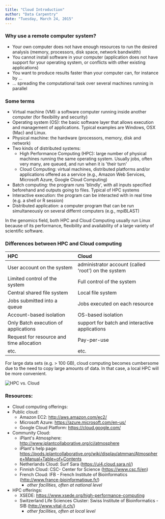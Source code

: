```yaml
---
title: "Cloud Introduction"
author: "Data Carpentry"
date: "Tuesday, March 24, 2015"
---
```


### Why use a remote computer system?

 * Your own computer does not have enough resources to run the desired analysis (memory, processors, disk space, network bandwidth)
 * You cannot install software in your computer (application does not have support for your operating system, or conflicts with other existing applications)
 * You want to produce results faster than your computer can, for instance by ...
 * ... spreading the computational task over several machines running in parallel

### Some terms

 * Virtual machine (VM): a software computer running inside another computer (for flexibility and security)
 * Operating system (OS): the basic software layer that allows execution and management of applications. Typical examples are Windows, OSX (Mac) and Linux. 
 * Physical machine: the hardware (processors, memory, disk and network)
 * Two kinds of distributed systems:
   * High Performance Computing (HPC): large number of physical machines running the same operating system. Usually jobs, often very many, are queued, and run when it is 'their turn'
   * Cloud Computing: virtual machines, distributed platforms and/or applications offered as a service (e.g., Amazon Web Services, Microsoft Azure, Google Cloud Computing)
 * Batch computing: the program runs 'blindly', with all inputs specified beforehand and outputs going to files. Typical of HPC systems
 * Interactive execution: the program can be interacted with in real time (e.g. a shell or R session)
 * Distributed application: a computer program that can be run simultaneously on several differnt computers (e.g., mpiBLAST)

In the genomics field, both HPC and Cloud Computing usually run Linux because of its performance, flexibility and availability of a large variety of scientific software.

### Differences between HPC and Cloud computing

| HPC | Cloud |
|:----|:------|
| User account on the system | administrator account (called 'root') on the system |
| Limited control of the system | Full control of the system |
| Central shared file system | Local file system |
| Jobs submitted into a queue | Jobs executed on each resource |
| Account-based isolation | OS-based isolation |
| Only Batch execution of applications | support for batch and interactive applications |
| Request for resource and time allocation | Pay-per-use |
| etc. | etc.|

For large data sets (e.g. > 100 GB), cloud computing becomes cumbersome due to the need to copy large amounts of data. In that case, a local HPC will be more convenient.

![HPC vs. Cloud](https://raw.githubusercontent.com/datacarpentry/cloud-genomics/master/lessons/images/HpcVsCloud.png)

### Resources:

 * Cloud computing offerings:
  * Public cloud:
  	* Amazon EC2: http://aws.amazon.com/ec2/
  	* Microsoft Azure: https://azure.microsoft.com/en-us/
  	* Google Cloud Platform: https://cloud.google.com/
  * Community Cloud: 
	* iPlant's Atmosphere: http://www.iplantcollaborative.org/ci/atmosphere
  	* iPlant's help page: https://pods.iplantcollaborative.org/wiki/display/atmman/Atmosphere+Manual+Table+of+Contents
 	* Netherlands Cloud: Surf Sara (https://ui4.cloud.sara.nl/)
	* Finnish Cloud: CSC- Center for Science (https://www.csc.fi/en)
	* French Cloud: IFB - French Institute of Bioinformatics (http://www.france-bioinformatique.fr/)
        * *other facilities, often at national level*
 * HPC offerings:
 	* XSEDE: https://www.xsede.org/high-performance-computing
 	* Switzerland Life Sciences Cluster: Swiss Institute of Bioinformatics - SIB (http://www.vital-it.ch/)
        * *other facilities, often at local level*
